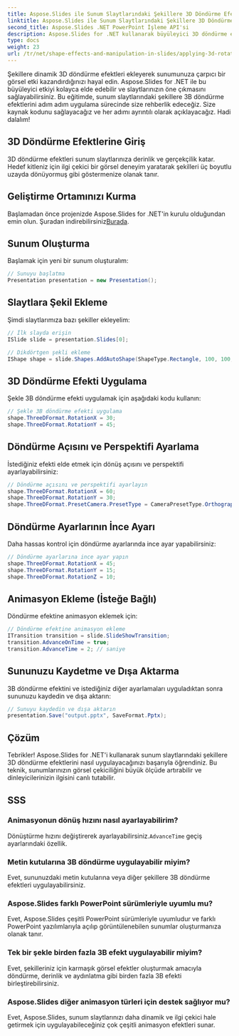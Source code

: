 ```yaml
---
title: Aspose.Slides ile Sunum Slaytlarındaki Şekillere 3D Döndürme Efekti Uygulamak
linktitle: Aspose.Slides ile Sunum Slaytlarındaki Şekillere 3D Döndürme Efekti Uygulamak
second_title: Aspose.Slides .NET PowerPoint İşleme API'si
description: Aspose.Slides for .NET kullanarak büyüleyici 3D döndürme efektlerini sunum slaytlarına nasıl uygulayacağınızı öğrenin. Çarpıcı görsel etki için kaynak kodlu adım adım kılavuz.
type: docs
weight: 23
url: /tr/net/shape-effects-and-manipulation-in-slides/applying-3d-rotation-effect-shapes/
---
```


Şekillere dinamik 3D döndürme efektleri ekleyerek sunumunuza çarpıcı bir görsel etki kazandırdığınızı hayal edin. Aspose.Slides for .NET ile bu büyüleyici etkiyi kolayca elde edebilir ve slaytlarınızın öne çıkmasını sağlayabilirsiniz. Bu eğitimde, sunum slaytlarındaki şekillere 3B döndürme efektlerini adım adım uygulama sürecinde size rehberlik edeceğiz. Size kaynak kodunu sağlayacağız ve her adımı ayrıntılı olarak açıklayacağız. Hadi dalalım!

## 3D Döndürme Efektlerine Giriş

3D döndürme efektleri sunum slaytlarınıza derinlik ve gerçekçilik katar. Hedef kitleniz için ilgi çekici bir görsel deneyim yaratarak şekilleri üç boyutlu uzayda dönüyormuş gibi göstermenize olanak tanır.

## Geliştirme Ortamınızı Kurma

 Başlamadan önce projenizde Aspose.Slides for .NET'in kurulu olduğundan emin olun. Şuradan indirebilirsiniz[Burada](https://releases.aspose.com/slides/net/).

## Sunum Oluşturma

Başlamak için yeni bir sunum oluşturalım:

```csharp
// Sunuyu başlatma
Presentation presentation = new Presentation();
```

## Slaytlara Şekil Ekleme

Şimdi slaytlarımıza bazı şekiller ekleyelim:

```csharp
// İlk slayda erişin
ISlide slide = presentation.Slides[0];

// Dikdörtgen şekli ekleme
IShape shape = slide.Shapes.AddAutoShape(ShapeType.Rectangle, 100, 100, 200, 100);
```

## 3D Döndürme Efekti Uygulama

Şekle 3B döndürme efekti uygulamak için aşağıdaki kodu kullanın:

```csharp
// Şekle 3B döndürme efekti uygulama
shape.ThreeDFormat.RotationX = 30;
shape.ThreeDFormat.RotationY = 45;
```

## Döndürme Açısını ve Perspektifi Ayarlama

İstediğiniz efekti elde etmek için dönüş açısını ve perspektifi ayarlayabilirsiniz:

```csharp
// Döndürme açısını ve perspektifi ayarlayın
shape.ThreeDFormat.RotationX = 60;
shape.ThreeDFormat.RotationY = 30;
shape.ThreeDFormat.PresetCamera.PresetType = CameraPresetType.OrthographicFront;
```

## Döndürme Ayarlarının İnce Ayarı

Daha hassas kontrol için döndürme ayarlarında ince ayar yapabilirsiniz:

```csharp
// Döndürme ayarlarına ince ayar yapın
shape.ThreeDFormat.RotationX = 45;
shape.ThreeDFormat.RotationY = 15;
shape.ThreeDFormat.RotationZ = 10;
```

## Animasyon Ekleme (İsteğe Bağlı)

Döndürme efektine animasyon eklemek için:

```csharp
// Döndürme efektine animasyon ekleme
ITransition transition = slide.SlideShowTransition;
transition.AdvanceOnTime = true;
transition.AdvanceTime = 2; // saniye
```

## Sununuzu Kaydetme ve Dışa Aktarma

3B döndürme efektini ve istediğiniz diğer ayarlamaları uyguladıktan sonra sununuzu kaydedin ve dışa aktarın:

```csharp
// Sunuyu kaydedin ve dışa aktarın
presentation.Save("output.pptx", SaveFormat.Pptx);
```

## Çözüm

Tebrikler! Aspose.Slides for .NET'i kullanarak sunum slaytlarındaki şekillere 3D döndürme efektlerini nasıl uygulayacağınızı başarıyla öğrendiniz. Bu teknik, sunumlarınızın görsel çekiciliğini büyük ölçüde artırabilir ve dinleyicilerinizin ilgisini canlı tutabilir.

## SSS

### Animasyonun dönüş hızını nasıl ayarlayabilirim?

 Dönüştürme hızını değiştirerek ayarlayabilirsiniz.`AdvanceTime` geçiş ayarlarındaki özellik.

### Metin kutularına 3B döndürme uygulayabilir miyim?

Evet, sununuzdaki metin kutularına veya diğer şekillere 3B döndürme efektleri uygulayabilirsiniz.

### Aspose.Slides farklı PowerPoint sürümleriyle uyumlu mu?

Evet, Aspose.Slides çeşitli PowerPoint sürümleriyle uyumludur ve farklı PowerPoint yazılımlarıyla açılıp görüntülenebilen sunumlar oluşturmanıza olanak tanır.

### Tek bir şekle birden fazla 3B efekt uygulayabilir miyim?

Evet, şekilleriniz için karmaşık görsel efektler oluşturmak amacıyla döndürme, derinlik ve aydınlatma gibi birden fazla 3B efekti birleştirebilirsiniz.

### Aspose.Slides diğer animasyon türleri için destek sağlıyor mu?

Evet, Aspose.Slides, sunum slaytlarınızı daha dinamik ve ilgi çekici hale getirmek için uygulayabileceğiniz çok çeşitli animasyon efektleri sunar.